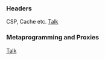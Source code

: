 ### Headers
CSP, Cache etc. [Talk](https://www.youtube.com/watch?v=Mjqf2kkFLy8)

### Metaprogramming and Proxies
[Talk](https://www.youtube.com/watch?v=_5X2aB_mNp4)
